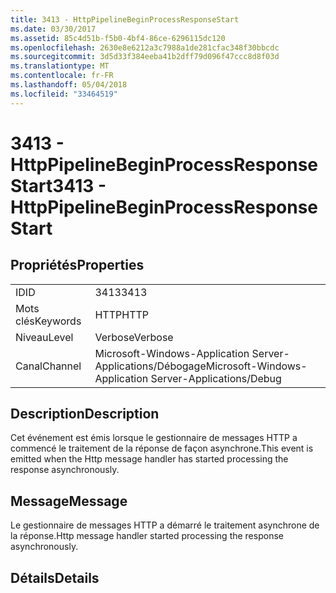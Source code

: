 ```yaml
---
title: 3413 - HttpPipelineBeginProcessResponseStart
ms.date: 03/30/2017
ms.assetid: 85c4d51b-f5b0-4bf4-86ce-6296115dc120
ms.openlocfilehash: 2630e8e6212a3c7988a1de281cfac348f30bbcdc
ms.sourcegitcommit: 3d5d33f384eeba41b2dff79d096f47ccc8d8f03d
ms.translationtype: MT
ms.contentlocale: fr-FR
ms.lasthandoff: 05/04/2018
ms.locfileid: "33464519"
---
```

# <a name="3413---httppipelinebeginprocessresponsestart"></a><span data-ttu-id="39f52-102">3413 - HttpPipelineBeginProcessResponseStart</span><span class="sxs-lookup"><span data-stu-id="39f52-102">3413 - HttpPipelineBeginProcessResponseStart</span></span>
## <a name="properties"></a><span data-ttu-id="39f52-103">Propriétés</span><span class="sxs-lookup"><span data-stu-id="39f52-103">Properties</span></span>  
  
|||  
|-|-|  
|<span data-ttu-id="39f52-104">ID</span><span class="sxs-lookup"><span data-stu-id="39f52-104">ID</span></span>|<span data-ttu-id="39f52-105">3413</span><span class="sxs-lookup"><span data-stu-id="39f52-105">3413</span></span>|  
|<span data-ttu-id="39f52-106">Mots clés</span><span class="sxs-lookup"><span data-stu-id="39f52-106">Keywords</span></span>|<span data-ttu-id="39f52-107">HTTP</span><span class="sxs-lookup"><span data-stu-id="39f52-107">HTTP</span></span>|  
|<span data-ttu-id="39f52-108">Niveau</span><span class="sxs-lookup"><span data-stu-id="39f52-108">Level</span></span>|<span data-ttu-id="39f52-109">Verbose</span><span class="sxs-lookup"><span data-stu-id="39f52-109">Verbose</span></span>|  
|<span data-ttu-id="39f52-110">Canal</span><span class="sxs-lookup"><span data-stu-id="39f52-110">Channel</span></span>|<span data-ttu-id="39f52-111">Microsoft-Windows-Application Server-Applications/Débogage</span><span class="sxs-lookup"><span data-stu-id="39f52-111">Microsoft-Windows-Application Server-Applications/Debug</span></span>|  
  
## <a name="description"></a><span data-ttu-id="39f52-112">Description</span><span class="sxs-lookup"><span data-stu-id="39f52-112">Description</span></span>  
 <span data-ttu-id="39f52-113">Cet événement est émis lorsque le gestionnaire de messages HTTP a commencé le traitement de la réponse de façon asynchrone.</span><span class="sxs-lookup"><span data-stu-id="39f52-113">This event is emitted when the Http message handler has started processing the response asynchronously.</span></span>  
  
## <a name="message"></a><span data-ttu-id="39f52-114">Message</span><span class="sxs-lookup"><span data-stu-id="39f52-114">Message</span></span>  
 <span data-ttu-id="39f52-115">Le gestionnaire de messages HTTP a démarré le traitement asynchrone de la réponse.</span><span class="sxs-lookup"><span data-stu-id="39f52-115">Http message handler started processing the response asynchronously.</span></span>  
  
## <a name="details"></a><span data-ttu-id="39f52-116">Détails</span><span class="sxs-lookup"><span data-stu-id="39f52-116">Details</span></span>
